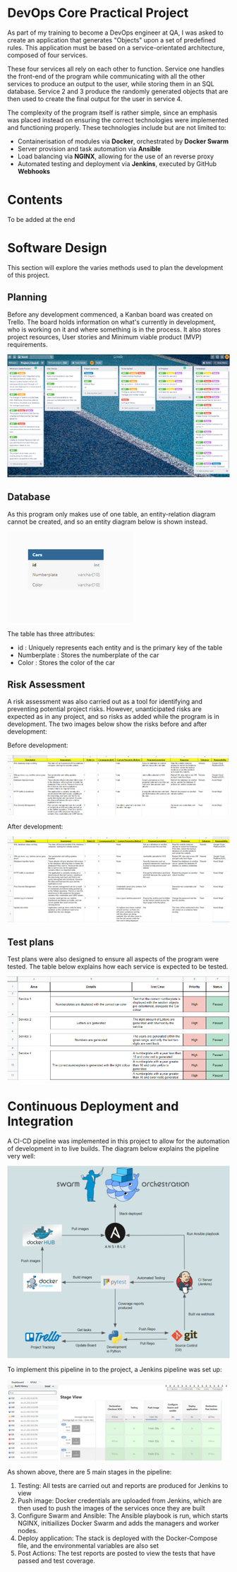# DevOps Core Practical Project
As part of my training to become a DevOps engineer at QA, I was asked to create an application that generates "Objects" upon a set of predefined rules. This application must be based on a service-orientated architecture, composed of four services.

These four services all rely on each other to function. Service one handles the front-end of the program while communicating with all the other services to produce an output to the user, while storing them in an SQL database. Service 2 and 3 produce the randomly generated objects that are then used to create the final output for the user in service 4.

The complexity of the program itself is rather simple, since an emphasis was placed instead on ensuring the correct technologies were implemented and functioning properly. These technologies include but are not limited to: 
 - Containerisation of modules via **Docker**, orchestrated by **Docker Swarm**
 - Server provision and task automation via **Ansible**
 - Load balancing via **NGINX**, allowing for the use of an reverse proxy
 - Automated testing and deployment via **Jenkins**, executed by GitHub **Webhooks**

# Contents

To be added at the end

# Software Design

This section will explore the varies methods used to plan the development of this project.

## Planning

Before any development commenced, a Kanban board was created on Trello. The board holds information on what's currently in development, who is working on it and where something is in the process. It also stores project resources, User stories and Minimum viable product (MVP) requirements.

![TrelloBoard](images/TrelloBoard.png)

## Database

As this program only makes use of one table, an entity-relation diagram cannot be created, and so an entity diagram below is shown instead.

![EntityDiagram](images/EntityDiagram.png)

The table has three attributes:
- id : Uniquely represents each entity and is the primary key of the table
- Numberplate : Stores the numberplate of the car
- Color : Stores the color of the car 

## Risk Assessment

A risk assessment was also carried out as a tool for identifying and preventing potential project risks. However, unanticipated risks are expected as in any project, and so risks as added while the program is in development. The two images below show the risks before and after development:

Before development:

![FirstRA](images/FirstRA.png)

After development:

![SecondRA](images/SecondRA.png)


## Test plans

Test plans were also designed to ensure all aspects of the program were tested. The table below explains how each service is expected to be tested.

![TestPlan](images/TestPlan.png)

# Continuous Deployment and Integration

A CI-CD pipeline was implemented in this project to allow for the automation of development in to live builds. The diagram below explains the pipeline very well:

![CI-CD Pipeline](images/CI-CD.png)


To implement this pipeline in to the project, a Jenkins pipeline was set up:

![Jenkins Pipeline](images/JenkinsPipeline.png)

As shown above, there are 5 main stages in the pipeline:
1) Testing: All tests are carried out and reports are produced for Jenkins to view
2) Push image: Docker credentials are uploaded from Jenkins, which are then used to push the images of the services once they are built
3) Configure Swarm and Ansible: The Ansible playbook is run, which starts NGINX, initiailizes Docker Swarm and adds the managers and worker nodes.
4) Deploy application: The stack is deployed with the Docker-Compose file, and the environmental variables are also set
5) Post Actions: The test reports are posted to view the tests that have passed and test coverage.

